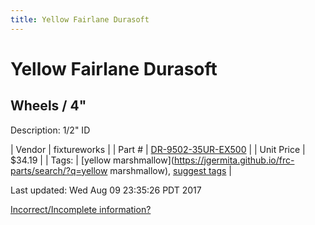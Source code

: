 ```yaml
---
title: Yellow Fairlane Durasoft
---
```


# Yellow Fairlane Durasoft
## Wheels / 4"
Description: 	1/2" ID 

| Vendor | fixtureworks | 
| Part # | [DR-9502-35UR-EX500](https://www.fixtureworks.net/store/pc/1-2-in-ID-Inch-c1690.htm) | 
| Unit Price | $34.19 | 
| Tags: | [yellow marshmallow](https://jgermita.github.io/frc-parts/search/?q=yellow marshmallow), [suggest tags](https://docs.google.com/forms/d/e/1FAIpQLSeWyY8v3RgOty-MyWmh9U0iivNYN_molChYyS-0U-o-kOAv_g/viewform) | 

Last updated: Wed Aug 09 23:35:26 PDT 2017

 [Incorrect/Incomplete information?](https://docs.google.com/forms/d/e/1FAIpQLSeWyY8v3RgOty-MyWmh9U0iivNYN_molChYyS-0U-o-kOAv_g/viewform)